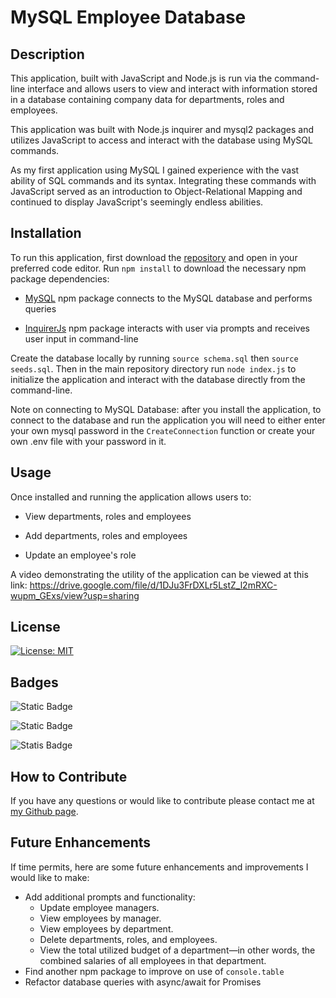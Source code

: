 # MySQL Employee Database

## Description

This application, built with JavaScript and Node.js is run via the command-line interface and allows users to view and interact with information stored in a database containing company data for departments, roles and employees.

This application was built with Node.js inquirer and mysql2 packages and utilizes JavaScript to access and interact with the database using MySQL commands.

As my first application using MySQL I gained experience with the vast ability of SQL commands and its syntax. Integrating these commands with JavaScript served as an introduction to Object-Relational Mapping and continued to display JavaScript's seemingly endless abilities.

## Installation

To run this application, first download the [repository](https://github.com/sillytsundere/vassal-check) and open in your preferred code editor. Run `npm install` to download the necessary npm package dependencies:

- [MySQL](https://www.npmjs.com/package/mysql) npm package connects to the MySQL database and performs queries

- [InquirerJs](https://www.npmjs.com/package/inquirer/v/0.2.3) npm package interacts with user via prompts and receives user input in command-line

Create the database locally by running `source schema.sql` then `source seeds.sql`. Then in the main repository directory run `node index.js` to initialize the application and interact with the database directly from the command-line.

Note on connecting to MySQL Database: after you install the application, to connect to the database and run the application you will need to either enter your own mysql password in the `CreateConnection` function or create your own .env file with your password in it.

## Usage

Once installed and running the application allows users to:

- View departments, roles and employees

- Add departments, roles and employees

- Update an employee's role

A video demonstrating the utility of the application can be viewed at this link: https://drive.google.com/file/d/1DJu3FrDXLr5LstZ_l2mRXC-wupm_GExs/view?usp=sharing

## License

[![License: MIT](https://img.shields.io/badge/License-MIT-yellow.svg)](https://opensource.org/licenses/MIT)

## Badges

![Static Badge](https://img.shields.io/badge/JavaScript-323330?style=for-the-badge&logo=javascript&logoColor=F7DF1E)

![Static Badge](https://img.shields.io/badge/Node.js-43853D?style=for-the-badge&logo=node.js&logoColor=white)

![Statis Badge](https://img.shields.io/badge/MySQL-005C84?style=for-the-badge&logo=mysql&logoColor=white)

## How to Contribute

If you have any questions or would like to contribute please contact me at [my Github page](https://github.com/sillytsundere).

## Future Enhancements

If time permits, here are some future enhancements and improvements I would like to make:

- Add additional prompts and functionality:
  - Update employee managers.
  - View employees by manager.
  - View employees by department.
  - Delete departments, roles, and employees.
  - View the total utilized budget of a department—in other words, the combined salaries of all employees in that department.
- Find another npm package to improve on use of `console.table`
- Refactor database queries with async/await for Promises
